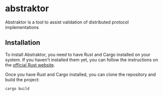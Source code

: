 # abstraktor

Abstraktor is a tool to assist validation of distributed protocol implementations

## Installation

To install Abstraktor, you need to have Rust and Cargo installed on your system. If you haven't installed them yet, you can follow the instructions on the [official Rust website](https://www.rust-lang.org/tools/install).

Once you have Rust and Cargo installed, you can clone the repository and build the project:

```
cargo build
```
